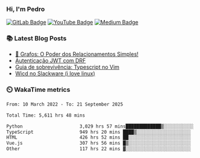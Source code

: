 ### Hi, I'm Pedro


[![GitLab Badge](https://img.shields.io/badge/-peidrao-504945?style=flat-square&logo=Gitlab&logoColor=ebdbb2&link=https://gitlab.com/peidrao)](https://gitlab.com/peidrao)
[![YouTube Badge](https://img.shields.io/badge/-PedroFonseca-d65d0e?style=flat-square&logo=youtube&logoColor=fbf1c7&link=https://www.youtube.com/c/PedroFonseca)](https://www.youtube.com/channel/UCNwiRpXEAIvKDQiGVRuHkcw)
[![Medium Badge](https://img.shields.io/badge/-@peidrao-98971a?style=flat-square&logo=Medium&logoColor=fbf1c7&link=https://medium.com/@peidrao/)](https://medium.com/@peidrao)

### :books: Latest Blog Posts

- [🧠 Grafos: O Poder dos Relacionamentos Simples!](https://medium.com/@peidrao/grafos-o-poder-dos-relacionamentos-simples-8714e09ae40c)
- [Autenticação JWT com DRF](https://medium.com/@peidrao/autentica%C3%A7%C3%A3o-jwt-com-drf-295543744f63)
- [Guia de sobrevivência: Typescript no Vim](https://medium.com/@peidrao/guia-de-sobreviv%C3%AAncia-typescript-no-vim-81d514b9abaf)
- [Wicd no Slackware (i love linux)](https://www.vivaolinux.com.br/dica/Wicd-no-Slackware/)

### :timer_clock: WakaTime metrics

<!--START_SECTION:waka-->

```txt
From: 10 March 2022 - To: 21 September 2025

Total Time: 5,611 hrs 48 mins

Python                     3,029 hrs 57 mins█████████████▒░░░░░░░░░░░   53.99 %
TypeScript                 949 hrs 20 mins ████▒░░░░░░░░░░░░░░░░░░░░   16.92 %
HTML                       426 hrs 52 mins ██░░░░░░░░░░░░░░░░░░░░░░░   07.61 %
Vue.js                     307 hrs 56 mins █▒░░░░░░░░░░░░░░░░░░░░░░░   05.49 %
Other                      117 hrs 22 mins ▓░░░░░░░░░░░░░░░░░░░░░░░░   02.09 %
```

<!--END_SECTION:waka-->
